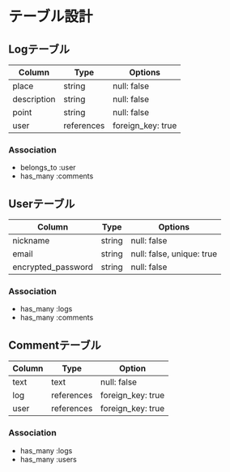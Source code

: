 
# テーブル設計

## Logテーブル

| Column      | Type       | Options           |
| ----------- | ---------- | ----------------- |
| place       | string     | null: false       |
| description | string     | null: false       |
| point       | string     | null: false       |
| user        | references | foreign_key: true |

### Association
- belongs_to :user
- has_many   :comments

## Userテーブル

| Column             | Type   | Options         |
| ------------------ | ------ | --------------- |
| nickname           | string | null: false     |
| email              | string | null: false, unique: true |
| encrypted_password | string | null: false     |

### Association
- has_many :logs
- has_many :comments

## Commentテーブル

| Column | Type       | Option            |
| ------ | ---------- | ----------------- |
| text   | text       | null: false       |
| log    | references | foreign_key: true |
| user   | references | foreign_key: true |

### Association
- has_many :logs
- has_many :users